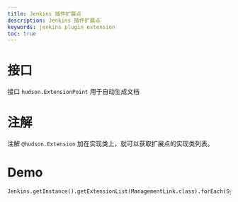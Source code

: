 ```yaml
---
title: Jenkins 插件扩展点
description: Jenkins 插件扩展点
keywords: jenkins plugin extension
toc: true
---
```


# 接口

接口 `hudson.ExtensionPoint` 用于自动生成文档

# 注解

注解 `@hudson.Extension` 加在实现类上，就可以获取扩展点的实现类列表。

# Demo

```
Jenkins.getInstance().getExtensionList(ManagementLink.class).forEach(System.out::println);
```